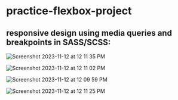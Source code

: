 # practice-flexbox-project

## responsive design using media queries and breakpoints in SASS/SCSS:

![Screenshot 2023-11-12 at 12 11 35 PM](https://user-images.githubusercontent.com/28677929/282320337-0fb7233d-bcd6-47ea-98df-97d639a9389e.png)

![Screenshot 2023-11-12 at 12 11 02 PM](https://user-images.githubusercontent.com/28677929/282320375-63393d43-3363-48ac-b94c-6ffcd4da9d8a.png)

![Screenshot 2023-11-12 at 12 09 59 PM](https://user-images.githubusercontent.com/28677929/282320390-15d7e819-f0a7-444e-9684-109fd60bf8f7.png)

![Screenshot 2023-11-12 at 12 11 25 PM](https://user-images.githubusercontent.com/28677929/282320409-d1bba2d1-1117-4d46-a6f3-38b38426504a.png)
